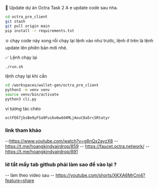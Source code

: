 🔄 Update dự án Octra Task 2
A e update code sau nha.
```bash
cd octra_pre_client
git stash
git pull origin main
pip install -r requirements.txt
```

❇️ chạy code này xong rồi chạy lại lệnh vào như trước, lệnh ở trên là lệnh update lên phiên bản mới nhé.

✅ Lệnh chạy lại 
```bash
./run.sh
```
lệnh chạy lại khi cần
```bash
cd /workspaces/wallet-gen/octra_pre_client
python3 -m venv venv
source venv/bin/activate
python3 cli.py
```
ví tương tác chéo 
```
octFE67jbsBe9yFSa9Fui6o6wdd4MLjAouC8a5rcSRtatyr
```

### link tham khảo
--https://www.youtube.com/watch?v=g8nQx2ayzX8
-- https://t.me/hoangkindyairdrop/859
-- https://faucet.octra.network/
-- https://t.me/hoangkindyairdrop/891
### lỡ tắt mấy tab github phải làm sao để vào lại  ?
-- làm theo video sau -- https://youtube.com/shorts/XKXA6MrCni4?feature=share
